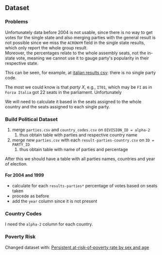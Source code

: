 ## Dataset

### Problems

Unfortunately data before 2004 is not usable, since there is no way to get votes for the single state and also merging parties with the general result is not possible since we miss the `ACRONYM` field in the single state results, which only report the whole group result.\
Moreover, the percentages relate to the whole assembly seats, not the in-state vote, meaning we cannot use it to gauge party's popularity in their respective state.


This can be seen, for example, at [italian results csv](https://github.com/mhetacc/data15003/blob/main/project/data/eu_parliament/2004/results-parties-it.csv): there is no single party code.

The most we could know is that *party X*, e.g., `IT01`, which may be `FI` as in `Forza Italia` got 22 seats in the parliament. Unfortunately

We will need to calculate it based in the seats assigned to the whole country and the seats assigned to each single party.

### Build Political Dataset

1. merge `parties.csv` and `country_codes.csv` on `DIVISION_ID = alpha-2`
   1. thus obtain table with parties and respective country name
2. merge new `parties.csv` with each `result-parties-country.csv` on `ID = PARTY_ID`
   1. thus obtain table with name of parties and percentage 

After this we should have a table with all parties names, countries and year of election.

#### For 2004 and 1999

- calculate for each `results-parties*` percentage of votes based on seats taken
- procede as before
- add the `year` column since it is not present

### Country Codes

I need the `alpha-2` column for each country.

### Poverty Risk

Changed dataset with: [Persistent at-risk-of-poverty rate by sex and age](https://ec.europa.eu/eurostat/databrowser/view/ilc_li21/default/bar?lang=en&category=livcon.ilc.ilc_ip.ilc_li)

